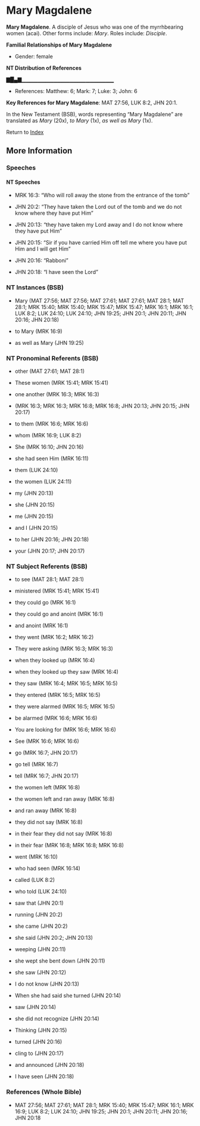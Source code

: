 # Mary Magdalene
**Mary Magdalene**. 
A disciple of Jesus who was one of the myrrhbearing women (acai). 
Other forms include: 
*Mary*. 
Roles include: 
_Disciple_. 




**Familial Relationships of Mary Magdalene**


* Gender: female


**NT Distribution of References**

▇█▄▇▁▁▁▁▁▁▁▁▁▁▁▁▁▁▁▁▁▁▁▁▁▁▁
* References: Matthew: 6; Mark: 7; Luke: 3; John: 6



**Key References for Mary Magdalene**: 
MAT 27:56, LUK 8:2, JHN 20:1. 




In the New Testament (BSB), words representing “Mary Magdalene” are translated as 
*Mary* (20x), *to Mary* (1x), *as well as Mary* (1x). 


Return to [Index](00-Index.md)

## More Information

### Speeches

#### NT Speeches

* MRK 16:3: “Who will roll away the stone from the entrance of the tomb”

* JHN 20:2: “They have taken the Lord out of the tomb and we do not know where they have put Him”

* JHN 20:13: “they have taken my Lord away and I do not know where they have put Him”

* JHN 20:15: “Sir if you have carried Him off tell me where you have put Him and I will get Him”

* JHN 20:16: “Rabboni”

* JHN 20:18: “I have seen the Lord”

### NT Instances (BSB)

* Mary (MAT 27:56; MAT 27:56; MAT 27:61; MAT 27:61; MAT 28:1; MAT 28:1; MRK 15:40; MRK 15:40; MRK 15:47; MRK 15:47; MRK 16:1; MRK 16:1; LUK 8:2; LUK 24:10; LUK 24:10; JHN 19:25; JHN 20:1; JHN 20:11; JHN 20:16; JHN 20:18)

* to Mary (MRK 16:9)

* as well as Mary (JHN 19:25)



### NT Pronominal Referents (BSB)

* other (MAT 27:61; MAT 28:1)

* These women (MRK 15:41; MRK 15:41)

* one another (MRK 16:3; MRK 16:3)

*  (MRK 16:3; MRK 16:3; MRK 16:8; MRK 16:8; JHN 20:13; JHN 20:15; JHN 20:17)

* to them (MRK 16:6; MRK 16:6)

* whom (MRK 16:9; LUK 8:2)

* She (MRK 16:10; JHN 20:16)

* she had seen Him (MRK 16:11)

* them (LUK 24:10)

* the women (LUK 24:11)

* my (JHN 20:13)

* she (JHN 20:15)

* me (JHN 20:15)

* and I (JHN 20:15)

* to her (JHN 20:16; JHN 20:18)

* your (JHN 20:17; JHN 20:17)



### NT Subject Referents (BSB)

* to see (MAT 28:1; MAT 28:1)

* ministered (MRK 15:41; MRK 15:41)

* they could go (MRK 16:1)

* they could go and anoint (MRK 16:1)

* and anoint (MRK 16:1)

* they went (MRK 16:2; MRK 16:2)

* They were asking (MRK 16:3; MRK 16:3)

* when they looked up (MRK 16:4)

* when they looked up they saw (MRK 16:4)

* they saw (MRK 16:4; MRK 16:5; MRK 16:5)

* they entered (MRK 16:5; MRK 16:5)

* they were alarmed (MRK 16:5; MRK 16:5)

* be alarmed (MRK 16:6; MRK 16:6)

* You are looking for (MRK 16:6; MRK 16:6)

* See (MRK 16:6; MRK 16:6)

* go (MRK 16:7; JHN 20:17)

* go tell (MRK 16:7)

* tell (MRK 16:7; JHN 20:17)

* the women left (MRK 16:8)

* the women left and ran away (MRK 16:8)

* and ran away (MRK 16:8)

* they did not say (MRK 16:8)

* in their fear they did not say (MRK 16:8)

* in their fear (MRK 16:8; MRK 16:8; MRK 16:8)

* went (MRK 16:10)

* who had seen (MRK 16:14)

* called (LUK 8:2)

* who told (LUK 24:10)

* saw that (JHN 20:1)

* running (JHN 20:2)

* she came (JHN 20:2)

* she said (JHN 20:2; JHN 20:13)

* weeping (JHN 20:11)

* she wept she bent down (JHN 20:11)

* she saw (JHN 20:12)

* I do not know (JHN 20:13)

* When she had said she turned (JHN 20:14)

* saw (JHN 20:14)

* she did not recognize (JHN 20:14)

* Thinking (JHN 20:15)

* turned (JHN 20:16)

* cling to (JHN 20:17)

* and announced (JHN 20:18)

* I have seen (JHN 20:18)



### References (Whole Bible)

* MAT 27:56; MAT 27:61; MAT 28:1; MRK 15:40; MRK 15:47; MRK 16:1; MRK 16:9; LUK 8:2; LUK 24:10; JHN 19:25; JHN 20:1; JHN 20:11; JHN 20:16; JHN 20:18



